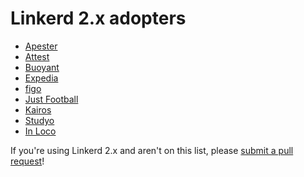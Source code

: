 # Linkerd 2.x adopters

- [Apester](https://apester.com)
- [Attest](https://www.askattest.com)
- [Buoyant](https://buoyant.io)
- [Expedia](https://www.expedia.com)
- [figo](https://www.figo.io/)
- [Just Football](https://justfootball.io)
- [Kairos](https://kairos.com)
- [Studyo](https://studyo.co)
- [In Loco](https://inloco.com.br/en/)

If you're using Linkerd 2.x and aren't on this list, please [submit a pull
request](https://github.com/linkerd/linkerd2/pulls)!
